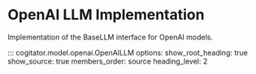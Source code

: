 # OpenAI LLM Implementation

Implementation of the BaseLLM interface for OpenAI models.

::: cogitator.model.openai.OpenAILLM
    options:
        show_root_heading: true
        show_source: true
        members_order: source
        heading_level: 2

